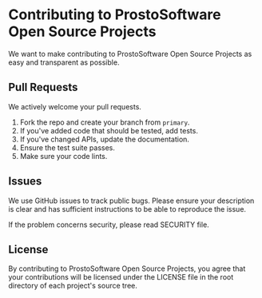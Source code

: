 # Contributing to ProstoSoftware Open Source Projects

We want to make contributing to ProstoSoftware Open Source Projects as easy and
transparent as possible.

## Pull Requests

We actively welcome your pull requests.

1. Fork the repo and create your branch from `primary`.
2. If you've added code that should be tested, add tests.
3. If you've changed APIs, update the documentation.
4. Ensure the test suite passes.
5. Make sure your code lints.

## Issues

We use GitHub issues to track public bugs. Please ensure your description is
clear and has sufficient instructions to be able to reproduce the issue.

If the problem concerns security, please read SECURITY file.

## License

By contributing to ProstoSoftware Open Source Projects, you agree that your
contributions will be licensed under the LICENSE file in the root directory of
each project's source tree.
